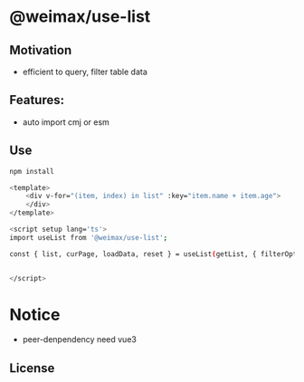 # @weimax/use-list

## Motivation
- efficient to query, filter table data


## Features:

- auto import cmj or esm

## Use

```bash
npm install 

```

```bash
<template>
    <div v-for="(item, index) in list" :key="item.name + item.age">
    </div>
</template>

<script setup lang='ts'>
import useList from '@weimax/use-list';

const { list, curPage, loadData, reset } = useList(getList, { filterOption });


</script>


```

# Notice
- peer-denpendency need vue3

## License

